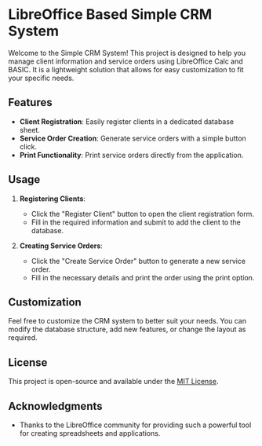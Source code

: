 # LibreOffice Based Simple CRM System

Welcome to the Simple CRM System! This project is designed to help you manage client information and service orders using LibreOffice Calc and BASIC. It is a lightweight solution that allows for easy customization to fit your specific needs.

## Features

- **Client Registration**: Easily register clients in a dedicated database sheet.
- **Service Order Creation**: Generate service orders with a simple button click.
- **Print Functionality**: Print service orders directly from the application.

## Usage

1. **Registering Clients**:
   - Click the "Register Client" button to open the client registration form.
   - Fill in the required information and submit to add the client to the database.

2. **Creating Service Orders**:
   - Click the "Create Service Order" button to generate a new service order.
   - Fill in the necessary details and print the order using the print option.

## Customization

Feel free to customize the CRM system to better suit your needs. You can modify the database structure, add new features, or change the layout as required.

## License

This project is open-source and available under the [MIT License](LICENSE).

## Acknowledgments

- Thanks to the LibreOffice community for providing such a powerful tool for creating spreadsheets and applications.
